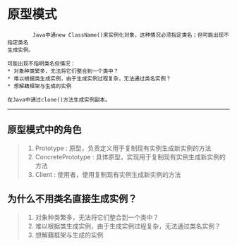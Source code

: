# 原型模式
            Java中通new ClassName()来实例化对象，这种情况必须指定类名；但可能出现不指定类名
    生成实例。
    
    可能出现不指明类名但情况：
    * 对象种类繁多，无法将它们整合到一个类中？
    * 难以根据类生成实例，由于生成实例过程复杂，无法通过类名实例？
    * 想解藕框架与生成的实例
    
    在Java中通过clone()方法生成实例副本。
----------------------------------------------------------------------------------

## 原型模式中的角色

> 1. Prototype : 原型，负责定义用于复制现有实例生成新实例的方法
> 2. ConcretePrototype : 具体原型，实现用于复制现有实例生成新实例的方法
> 3. Client : 使用者，使用复制现有实例生成新实例的方法

## 为什么不用类名直接生成实例？

> 1. 对象种类繁多，无法将它们整合到一个类中？
> 2. 难以根据类生成实例，由于生成实例过程复杂，无法通过类名实例？
> 3. 想解藕框架与生成的实例